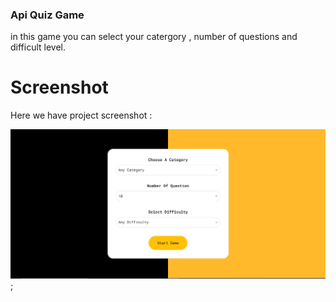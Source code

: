 ### Api Quiz Game

in this game you can select your catergory , number of questions and difficult level.


# Screenshot
Here we have project screenshot :

![screenshot](ss.png);
